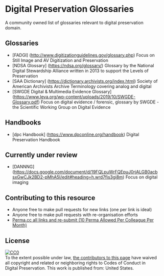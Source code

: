 # Digital Preservation Glossaries 

A community owned list of glossaries relevant to digital preservation domain.

## Glossaries
* [FADGI] (http://www.digitizationguidelines.gov/glossary.php) 
Focus on Still Image and AV Digitization and Preservation 
* [NDSA Glossary] (https://ndsa.org/glossary/)
Glossary by the National Digital Stewardship Alliance written in 2013 to support the Levels of Preservation
* [SAA Dictionary] (https://dictionary.archivists.org/index.html)
Society of American Archivists Archive Terminology covering analog and digital
* [SWGDE Digital & Multimedia Evidence Glossary] (https://www.leva.org/wp-content/uploads/2019/10/SWGDE-Glossary.pdf)
Focus on digital evidence / forensic, glossary by SWGDE - the Scientific Working Group on Digital Evidence

## Handbooks
* [dpc Handbook] (https://www.dpconline.org/handbook)
Digital Preservation Handbook

## Currently under review 
* [DANNNG] (https://docs.google.com/document/d/19FQLpuWrFQEpuJ0rjALGB0acbsxGwCJk2BD2-pMhA5I/edit#heading=h.wrd7fis3gi8m)
Focus on digital imaging 

## Contributing to this resource

* Anyone free to make pull requests for new links (one per link is ideal)
* Anyone free to make pull requests with re-organisation efforts
* [Perma.cc all links and re-submit (10 Perma Allowed Per Colleague Per Month)](http://perma.cc)

## License

<p xmlns:dct="http://purl.org/dc/terms/" xmlns:vcard="http://www.w3.org/2001/vcard-rdf/3.0#">
  <a rel="license"
     href="http://creativecommons.org/publicdomain/zero/1.0/">
    <img src="http://i.creativecommons.org/p/zero/1.0/88x31.png" style="border-style: none;" alt="CC0" />
  </a>
  <br />
  To the extent possible under law,
  <a rel="dct:publisher"
     href="https://github.com/asciim0/digipres-glossaries">
    <span property="dct:title">the contributors to this page</span></a>
  have waived all copyright and related or neighboring rights to
  <span property="dct:title">Codes of Conduct in Digital Preservation</span>.
This work is published from:
<span property="vcard:US" about="https://github.com/asciim0/digipres-glossaries">
  United States</span>.
</p>

